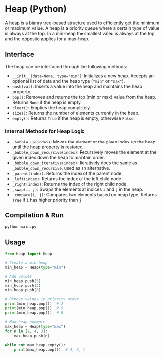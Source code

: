 # Heap (Python)

A heap is a bianry tree-based structure used to efficiently get the minimum or maximum value. A heap is a priority queue where a certain type of value is always at the top. In a min-heap the smallest valeu is always at the top, and the opposite applies for a max-heap.

## Interface

The heap can be interfaced through the following methods:

* `__init__(data=None, type="min")`: Initializes a new heap. Accepts an optional list of data and the heap type (`"min"` or `"max"`).
* `push(val)`: Inserts a value into the heap and maintains the heap property.
* `pop()`: Removes and returns the top (min or max) value from the heap. Returns `None` if the heap is empty.
* `clear()`: Empties the heap completely.
* `size()`: Returns the number of elements currently in the heap.
* `empty()`: Returns `True` if the heap is empty, otherwise `False`.

### Internal Methods for Heap Logic
* `_bubble_up(index)`: Moves the element at the given index up the heap until the heap property is restored.
* `_bubble_down_recursive(index)`: Recursively moves the element at the given index down the heap to maintain order.
* `_bubble_down_iterative(index)`: Iteratively does the same as `_bubble_down_recursive`, used as an alternative.
* `_parent(index)`: Returns the index of the parent node.
* `_left(index)`: Returns the index of the left child node.
* `_right(index)`: Returns the index of the right child node.
* `_swap(i, j)`: Swaps the elements at indices `i` and `j` in the heap.
* `_compare(i, j)`: Compares two elements based on heap type. Returns `True` if `i` has higher priority than `j`.

## Compilation & Run

```sh
python main.py
```

## Usage

```python
from heap import Heap

# Create a min-heap
min_heap = Heap(type="min")

# Add values
min_heap.push(5)
min_heap.push(2)
min_heap.push(8)

# Remove values in priority order
print(min_heap.pop())  # 2
print(min_heap.pop())  # 5
print(min_heap.pop())  # 8

# Max-heap example
max_heap = Heap(type="max")
for n in [1, 4, 3]:
    max_heap.push(n)

while not max_heap.empty():
    print(max_heap.pop())  # 4, 3, 1
```
